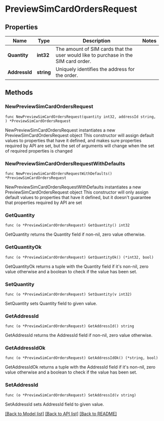# PreviewSimCardOrdersRequest

## Properties

Name | Type | Description | Notes
------------ | ------------- | ------------- | -------------
**Quantity** | **int32** | The amount of SIM cards that the user would like to purchase in the SIM card order. | 
**AddressId** | **string** | Uniquely identifies the address for the order. | 

## Methods

### NewPreviewSimCardOrdersRequest

`func NewPreviewSimCardOrdersRequest(quantity int32, addressId string, ) *PreviewSimCardOrdersRequest`

NewPreviewSimCardOrdersRequest instantiates a new PreviewSimCardOrdersRequest object
This constructor will assign default values to properties that have it defined,
and makes sure properties required by API are set, but the set of arguments
will change when the set of required properties is changed

### NewPreviewSimCardOrdersRequestWithDefaults

`func NewPreviewSimCardOrdersRequestWithDefaults() *PreviewSimCardOrdersRequest`

NewPreviewSimCardOrdersRequestWithDefaults instantiates a new PreviewSimCardOrdersRequest object
This constructor will only assign default values to properties that have it defined,
but it doesn't guarantee that properties required by API are set

### GetQuantity

`func (o *PreviewSimCardOrdersRequest) GetQuantity() int32`

GetQuantity returns the Quantity field if non-nil, zero value otherwise.

### GetQuantityOk

`func (o *PreviewSimCardOrdersRequest) GetQuantityOk() (*int32, bool)`

GetQuantityOk returns a tuple with the Quantity field if it's non-nil, zero value otherwise
and a boolean to check if the value has been set.

### SetQuantity

`func (o *PreviewSimCardOrdersRequest) SetQuantity(v int32)`

SetQuantity sets Quantity field to given value.


### GetAddressId

`func (o *PreviewSimCardOrdersRequest) GetAddressId() string`

GetAddressId returns the AddressId field if non-nil, zero value otherwise.

### GetAddressIdOk

`func (o *PreviewSimCardOrdersRequest) GetAddressIdOk() (*string, bool)`

GetAddressIdOk returns a tuple with the AddressId field if it's non-nil, zero value otherwise
and a boolean to check if the value has been set.

### SetAddressId

`func (o *PreviewSimCardOrdersRequest) SetAddressId(v string)`

SetAddressId sets AddressId field to given value.



[[Back to Model list]](../README.md#documentation-for-models) [[Back to API list]](../README.md#documentation-for-api-endpoints) [[Back to README]](../README.md)


